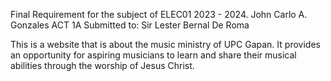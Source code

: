 Final Requirement for the subject of ELEC01 2023 - 2024.
John Carlo A. Gonzales
ACT 1A
Submitted to: Sir Lester Bernal De Roma

This is a website that is about the music ministry of UPC Gapan. It provides an opportunity for aspiring musicians to learn and share their musical abilities through the worship of Jesus Christ.
